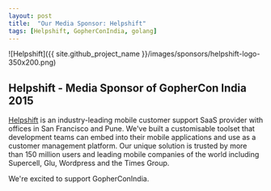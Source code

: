 ```yaml
---
layout: post
title:  "Our Media Sponsor: Helpshift"
tags: [Helpshift, GopherConIndia, golang]
---
```


![Helpshift]({{ site.github_project_name }}/images/sponsors/helpshift-logo-350x200.png)

Helpshift - Media Sponsor of GopherCon India 2015
-------------------------------------------------

[Helpshift](https://www.helpshift.com/) is an industry-leading mobile customer support SaaS provider with offices in San Francisco and Pune. We've built a customisable toolset that development teams can embed into their mobile applications and use as a customer management platform. Our unique solution is trusted by more than 150 million users and leading mobile companies of the world including Supercell, Glu, Wordpress and the Times Group.

We're excited to support GopherConIndia.

